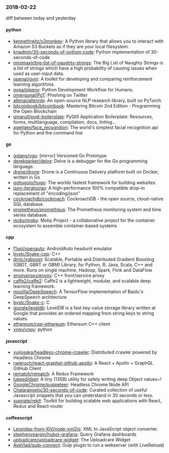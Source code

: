 ### 2018-02-22
diff between today and yesterday

#### python
* [kennethreitz/s3monkey](https://github.com/kennethreitz/s3monkey): A Python library that allows you to interact with Amazon S3 Buckets as if they are your local filesystem.
* [kriadmin/30-seconds-of-python-code](https://github.com/kriadmin/30-seconds-of-python-code): Python implementation of 30-seconds-of-code
* [minimaxir/big-list-of-naughty-strings](https://github.com/minimaxir/big-list-of-naughty-strings): The Big List of Naughty Strings is a list of strings which have a high probability of causing issues when used as user-input data.
* [openai/gym](https://github.com/openai/gym): A toolkit for developing and comparing reinforcement learning algorithms.
* [pypa/pipenv](https://github.com/pypa/pipenv): Python Development Workflow for Humans.
* [omergunal/PoT](https://github.com/omergunal/PoT): Phishing on Twitter
* [allenai/allennlp](https://github.com/allenai/allennlp): An open-source NLP research library, built on PyTorch.
* [bitcoinbook/bitcoinbook](https://github.com/bitcoinbook/bitcoinbook): Mastering Bitcoin 2nd Edition - Programming the Open Blockchain
* [gmarull/pyqt-boilerplate](https://github.com/gmarull/pyqt-boilerplate): PyQt5 Application Boilerplate: Resources, forms, multilanguage, compilation, docs, linting...
* [ageitgey/face_recognition](https://github.com/ageitgey/face_recognition): The world's simplest facial recognition api for Python and the command line

#### go
* [golang/vgo](https://github.com/golang/vgo): [mirror] Versioned Go Prototype
* [derekparker/delve](https://github.com/derekparker/delve): Delve is a debugger for the Go programming language.
* [drone/drone](https://github.com/drone/drone): Drone is a Continuous Delivery platform built on Docker, written in Go
* [gohugoio/hugo](https://github.com/gohugoio/hugo): The worlds fastest framework for building websites.
* [json-iterator/go](https://github.com/json-iterator/go): A high-performance 100% compatible drop-in replacement of "encoding/json"
* [cockroachdb/cockroach](https://github.com/cockroachdb/cockroach): CockroachDB - the open source, cloud-native SQL database.
* [prometheus/prometheus](https://github.com/prometheus/prometheus): The Prometheus monitoring system and time series database.
* [moby/moby](https://github.com/moby/moby): Moby Project - a collaborative project for the container ecosystem to assemble container-based systems

#### cpp
* [f1xpl/openauto](https://github.com/f1xpl/openauto): AndroidAuto headunit emulator
* [bystc/Snake-cpp](https://github.com/bystc/Snake-cpp): C++
* [dmlc/xgboost](https://github.com/dmlc/xgboost): Scalable, Portable and Distributed Gradient Boosting (GBDT, GBRT or GBM) Library, for Python, R, Java, Scala, C++ and more. Runs on single machine, Hadoop, Spark, Flink and DataFlow
* [envoyproxy/envoy](https://github.com/envoyproxy/envoy): C++ front/service proxy
* [caffe2/caffe2](https://github.com/caffe2/caffe2): Caffe2 is a lightweight, modular, and scalable deep learning framework.
* [mozilla/DeepSpeech](https://github.com/mozilla/DeepSpeech): A TensorFlow implementation of Baidu's DeepSpeech architecture
* [bystc/Snake-c](https://github.com/bystc/Snake-c): C
* [google/leveldb](https://github.com/google/leveldb): LevelDB is a fast key-value storage library written at Google that provides an ordered mapping from string keys to string values.
* [ethereum/cpp-ethereum](https://github.com/ethereum/cpp-ethereum): Ethereum C++ client
* [vnpy/vnpy](https://github.com/vnpy/vnpy): python

#### javascript
* [yujiosaka/headless-chrome-crawler](https://github.com/yujiosaka/headless-chrome-crawler): Distributed crawler powered by Headless Chrome
* [rwieruch/react-graphql-github-apollo](https://github.com/rwieruch/react-graphql-github-apollo): A React + Apollo + GraphQL GitHub Client
* [rematch/rematch](https://github.com/rematch/rematch): A Redux Framework
* [lukeed/dset](https://github.com/lukeed/dset): A tiny (135B) utility for safely writing deep Object values~!
* [GoogleChrome/puppeteer](https://github.com/GoogleChrome/puppeteer): Headless Chrome Node API
* [Chalarangelo/30-seconds-of-code](https://github.com/Chalarangelo/30-seconds-of-code): Curated collection of useful Javascript snippets that you can understand in 30 seconds or less.
* [supnate/rekit](https://github.com/supnate/rekit): Toolkit for building scalable web applications with React, Redux and React-router

#### coffeescript
* [Leonidas-from-XIV/node-xml2js](https://github.com/Leonidas-from-XIV/node-xml2js): XML to JavaScript object converter.
* [stephenyeargin/hubot-grafana](https://github.com/stephenyeargin/hubot-grafana):  Query Grafana dashboards
* [uploadcare/uploadcare-widget](https://github.com/uploadcare/uploadcare-widget): The Uploadcare Widget
* [AveVlad/gulp-connect](https://github.com/AveVlad/gulp-connect): Gulp plugin to run a webserver (with LiveReload)
